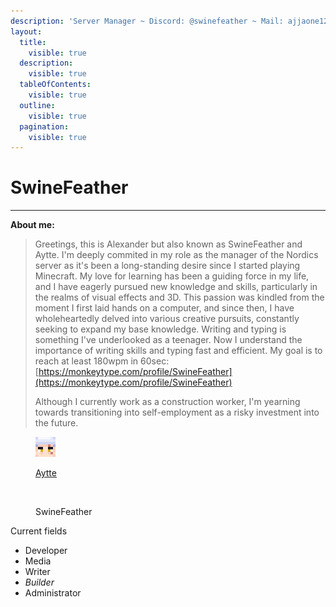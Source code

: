 ```yaml
---
description: 'Server Manager ~ Discord: @swinefeather ~ Mail: ajjaone123@gmail.com'
layout:
  title:
    visible: true
  description:
    visible: true
  tableOfContents:
    visible: true
  outline:
    visible: true
  pagination:
    visible: true
---
```


# SwineFeather

***

**About me:**

> Greetings, this is Alexander but also known as SwineFeather and Aytte. I'm deeply commited in my role as the manager of the Nordics server as it's been a long-standing desire since I started playing Minecraft. My love for learning has been a guiding force in my life, and I have eagerly pursued new knowledge and skills, particularly in the realms of visual effects and 3D. This passion was kindled from the moment I first laid hands on a computer, and since then, I have wholeheartedly delved into various creative pursuits, constantly seeking to expand my base knowledge. Writing and typing is something I've underlooked as a teenager. Now I understand the importance of writing skills and typing fast and efficient. My goal is to reach at least 180wpm in 60sec: [https://monkeytype.com/profile/SwineFeather](https://monkeytype.com/profile/SwineFeather)
>
> Although I currently work as a construction worker, I'm yearning towards transitioning into self-employment as a risky investment into the future.

<div><figure><img src="../../../.gitbook/assets/Aytte (1).png" alt=""><figcaption><p><a href="../../../the-world/players/aytte/">Aytte</a></p></figcaption></figure> <figure><img src="../../../.gitbook/assets/SwineFeather.png" alt=""><figcaption><p>SwineFeather</p></figcaption></figure></div>

Current fields

* Developer
* Media
* Writer
* _Builder_
* Administrator
